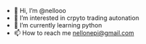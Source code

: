 - 👋 Hi, I’m @nellooo
- 👀 I’m interested in crpyto trading autonation
- 🌱 I’m currently learning python
- 📫 How to reach me nellonepi@gmail.com

<!---
nellooo/nellooo is a ✨ special ✨ repository because its `README.md` (this file) appears on your GitHub profile.
You can click the Preview link to take a look at your changes.
--->
